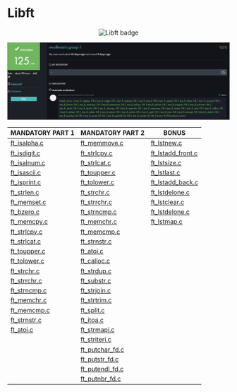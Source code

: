 # Libft

<p align="center">
  <img src="https://raw.githubusercontent.com/maksim-volkmann/42-project-badges/main/badges/libftm.png" alt="Libft badge"/>
</p>

<p align="center">
  <img src="/score.png" alt="score"/>
</p>


| **MANDATORY PART 1**           | **MANDATORY PART 2**           | **BONUS**                      |
| ------------------------------ | ------------------------------ | ------------------------------ |
| [ft_isalpha.c](ft_isalpha.c)   | [ft_memmove.c](ft_memmove.c)   | [ft_lstnew.c](ft_lstnew.c)     |
| [ft_isdigit.c](ft_isdigit.c)   | [ft_strlcpy.c](ft_strlcpy.c)   | [ft_lstadd_front.c](ft_lstadd_front.c)  |
| [ft_isalnum.c](ft_isalnum.c)   | [ft_strlcat.c](ft_strlcat.c)   | [ft_lstsize.c](ft_lstsize.c)   |
| [ft_isascii.c](ft_isascii.c)   | [ft_toupper.c](ft_toupper.c)   | [ft_lstlast.c](ft_lstlast.c)   |
| [ft_isprint.c](ft_isprint.c)   | [ft_tolower.c](ft_tolower.c)   | [ft_lstadd_back.c](ft_lstadd_back.c)    |
| [ft_strlen.c](ft_strlen.c)     | [ft_strchr.c](ft_strchr.c)     | [ft_lstdelone.c](ft_lstdelone.c)  |
| [ft_memset.c](ft_memset.c)     | [ft_strrchr.c](ft_strrchr.c)   | [ft_lstclear.c](ft_lstclear.c)   |
| [ft_bzero.c](ft_bzero.c)       | [ft_strncmp.c](ft_strncmp.c)   | [ft_lstdelone.c](ft_lstdelone.c)  |
| [ft_memcpy.c](ft_memcpy.c)     | [ft_memchr.c](ft_memchr.c)     | [ft_lstmap.c](ft_lstmap.c)     |
| [ft_strlcpy.c](ft_strlcpy.c)   | [ft_memcmp.c](ft_memcmp.c)     |                                |
| [ft_strlcat.c](ft_strlcat.c)   | [ft_strnstr.c](ft_strnstr.c)   |                                |
| [ft_toupper.c](ft_toupper.c)   | [ft_atoi.c](ft_atoi.c)         |                                |
| [ft_tolower.c](ft_tolower.c)   | [ft_calloc.c](ft_calloc.c)     |                                |
| [ft_strchr.c](ft_strchr.c)     | [ft_strdup.c](ft_strdup.c)     |                                |
| [ft_strrchr.c](ft_strrchr.c)   | [ft_substr.c](ft_substr.c)     |                                |
| [ft_strncmp.c](ft_strncmp.c)   | [ft_strjoin.c](ft_strjoin.c)   |                                |
| [ft_memchr.c](ft_memchr.c)     | [ft_strtrim.c](ft_strtrim.c)   |                                |
| [ft_memcmp.c](ft_memcmp.c)     | [ft_split.c](ft_split.c)       |                                |
| [ft_strnstr.c](ft_strnstr.c)   | [ft_itoa.c](ft_itoa.c)         |                                |
| [ft_atoi.c](ft_atoi.c)         | [ft_strmapi.c](ft_strmapi.c)   |                                |
|                                | [ft_striteri.c](ft_striteri.c) |                                |
|                                | [ft_putchar_fd.c](ft_putchar_fd.c) |                             |
|                                | [ft_putstr_fd.c](ft_putstr_fd.c)   |                             |
|                                | [ft_putendl_fd.c](ft_putendl_fd.c) |                           |
|                                | [ft_putnbr_fd.c](ft_putnbr_fd.c)   |                           |

